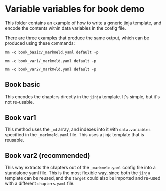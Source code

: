 # Variable variables for book demo

This folder contains an example of how to write a generic jinja template, and encode the contents within data variables in the config file.

There are three examples that produce the same output, which can be produced using these commands:

```
mm -c book_basic/_markmeld.yaml default -p 

mm -c book_var1/_markmeld.yaml default -p 

mm -c book_var2/_markmeld.yaml default -p 

```


## Book basic

This encodes the chapters directly in the `jinja` template. It's simple, but it's not re-usable.

## Book var1

This method uses the `_md` array, and indexes into it with `data.variables` specified in the `_markmeld.yaml` file. This uses a jinja template that is reusable.

## Book var2 (recommended)

This way extracts the chapters out of the `_markmeld.yaml` config file into a standalone yaml file. This is the most flexible way, since both the `jinja` template can be reused, and the `target` could also be imported and re-used with a different `chapters.yaml` file.


